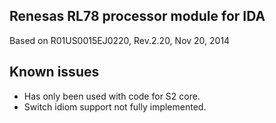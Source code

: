 ## Renesas RL78 processor module for IDA
Based on R01US0015EJ0220, Rev.2.20, Nov 20, 2014

## Known issues
 * Has only been used with code for S2 core.
 * Switch idiom support not fully implemented.